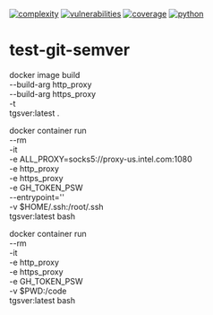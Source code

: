 [![complexity](https://img.shields.io/badge/complexity-Simple:%205-brightgreen)](https://radon.readthedocs.io/en/latest/api.html#module-radon.complexity)
[![vulnerabilities](https://img.shields.io/badge/vulnerabilities-None-brightgreen)](https://pypi.org/project/bandit/)
[![coverage](https://img.shields.io/badge/coverage-100.0%25-brightgreen)](https://pybuilder.io/)
[![python](https://img.shields.io/badge/python-3.9-teal)](https://www.python.org/downloads/)
# test-git-semver

docker image build \
--build-arg http_proxy \
--build-arg https_proxy \
-t \
tgsver:latest .

docker container run \
--rm \
-it \
-e ALL_PROXY=socks5://proxy-us.intel.com:1080 \
-e http_proxy \
-e https_proxy \
-e GH_TOKEN_PSW \
--entrypoint='' \
-v $HOME/.ssh:/root/.ssh \
tgsver:latest bash

docker container run \
--rm \
-it \
-e http_proxy \
-e https_proxy \
-e GH_TOKEN_PSW \
-v $PWD:/code \
tgsver:latest bash